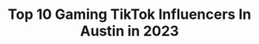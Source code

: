 ---
title: Top 10 Gaming TikTok Influencers In Austin in 2023
description: >-
  Find top gaming TikTok influencers in Austin in 2023. Most popular hashtags: #gaming #fyp #duet #foryou.
platform: TikTok
hits: 54
text_top: Identify the most popular TikTok influencers on inBeat.
text_bottom: Our search engine has 54 TikTok influencers like this in Austin, United States for you to work with.
profiles:
  - username: "lilkrispyworldwide"
    fullname: >-
      OfficiallyAustin
    bio: >-
      Well dang
    location: "United States"
    followers: 27400
    engagement: 727
    commentsToLikes: 0.026541
    id: ckdhbz90rw3lx0j23f6ksttp5
    verified: false
    hashtags: "#cod, #xyzcba, #comment, #duet"
  - username: "thebrandonrayshow"
    fullname: >-
      Brandon Ray Sexton
    bio: >-
      💙LIVE @9PM💙 🚨TIPS&TRENDS🚨 💙VIBEWITHBRANDON💙BIGLOVEFAM💙 🎁@chit0wn1216🎁
    location: "United States"
    followers: 45300
    engagement: 743
    commentsToLikes: 0.180714
    id: ckceibydnqht10j230l69sh9q
    verified: false
    hashtags: "#greenscreen, #duet, #vibewithbrandon, #tagme"
  - username: "austin_shock"
    fullname: >-
      Austin Shock
    bio: >-
      New acct ➡️ @shocktok ⚡ 29 STAR WARS-Comedy-Edits-Sounds Memes-Gaming-GeekyGay😅
    location: "United States"
    followers: 58800
    engagement: 1671
    commentsToLikes: 0.181555
    id: ckac7yovmf3rh0i78vp8fsrng
    verified: false
    hashtags: "#starwarsmemes, #greenscreen, #sound, #foryoupage"
  - username: "exotic_respxct_"
    fullname: >-
      David😜🥵😂
    bio: >-
      💯AUSTIN💯
    location: "United States"
    followers: 4709
    engagement: 1304
    commentsToLikes: 0.079978
    id: ckav2lwbs8slr0j23vq58sfl6
    verified: false
    hashtags: "#greenscreen, #shamelessedits, #gaming, #greenscreenvideo"
  - username: "aish_add"
    fullname: >-
      Aishu ✨
    bio: >-
      21 📍Austin, TX 🤘🏾 I dance a little daily doses of positivity💕
    location: "United States"
    followers: 175800
    engagement: 1891
    commentsToLikes: 0.026277
    id: ckbbduu852nd70j23bbkfkfd5
    verified: false
    hashtags: "#bharatanatyam, #dance, #fusion, #brown"
  - username: "austink32"
    fullname: >-
      Austin
    bio: >-
      My twitch stream is austink123
    location: "United States"
    followers: 27100
    engagement: 1248
    commentsToLikes: 0.155012
    id: ckd5j8a19uttc0j23tt5curqt
    verified: false
    hashtags: "#foryou, #foryoupage, #gaming, #fyp"
  - username: "venxm.exe"
    fullname: >-
      🍃 Mikayla 🍃
    bio: >-
      lvl 23 | satx | | gaming | cosplay | anime | | she/they | | Pobox/Discord |
    location: "United States"
    followers: 279100
    engagement: 2674
    commentsToLikes: 0.017960
    id: ck8fazzus4uda0j78maiccx1e
    verified: false
    hashtags: "#satx, #femhawks, #hawkscosplay, #foryou"
  - username: "ttv_frxstttt"
    fullname: >-
      Frxstttt
    bio: >-
      Twitch steamer with a big goal. i love you all
    location: "United States"
    followers: 19000
    engagement: 1473
    commentsToLikes: 0.174881
    id: ckczvmgme60hz0j23jjnj2ndl
    verified: false
    hashtags: "#streaming, #gaming, #fyp, #streamer"
  - username: "savvy.austin"
    fullname: >-
      AJ
    bio: >-
      👽Flex DPS player for Daedalus and Zenith👽 GT: AHG Savvy
    location: "United States"
    followers: 2170
    engagement: 1263
    commentsToLikes: 0.162984
    id: ckbr3n29sjzyq0j23wn7d05uq
    verified: false
    hashtags: "#xbox, #rocketleague, #overwatch, #strapback"
  - username: "leeakedtv"
    fullname: >-
      Austin
    bio: >-
      Follow me on TikTok and Twitch! Appreciate you all!
    location: "United States"
    followers: 27100
    engagement: 1296
    commentsToLikes: 0.053216
    id: ckbqvon5rfz8u0j2331a8wv8t
    verified: false
    hashtags: "#modernwarfare, #callofduty, #replytocomments, #twitchstreamer"
---